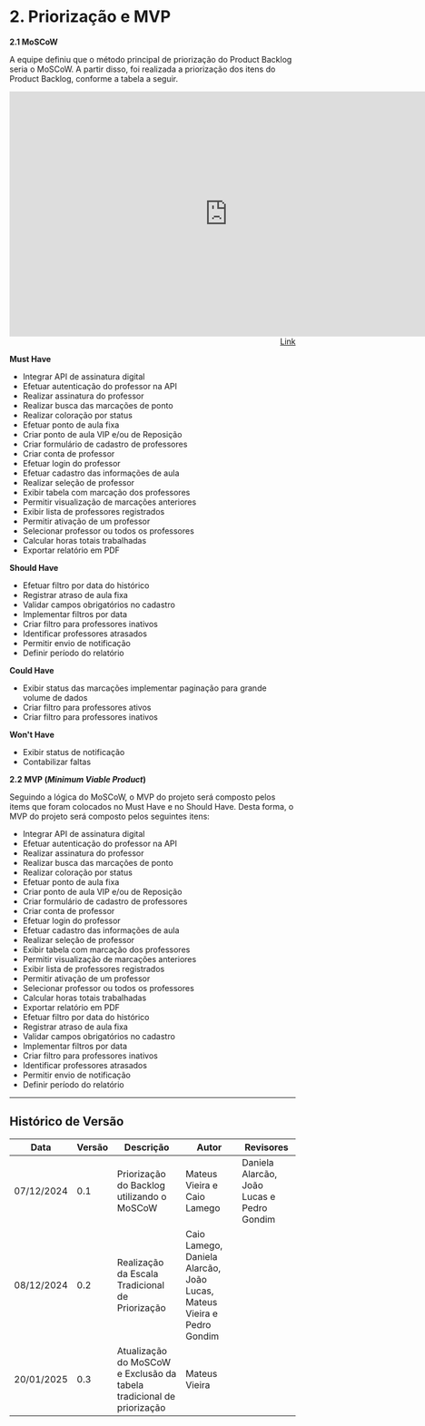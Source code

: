 # 2. Priorização e MVP

**2.1 MoSCoW**

A equipe definiu que o método principal de priorização do Product Backlog seria o MoSCoW. A partir disso, foi realizada a priorização dos itens do Product Backlog, conforme a tabela a seguir.

<iframe width="768" height="432" src="https://miro.com/app/embed/uXjVLrYRccc=/?pres=1&frameId=3458764613931721817&embedId=214464848320" frameborder="0" scrolling="no" allow="fullscreen; clipboard-read; clipboard-write" allowfullscreen></iframe>

<div align="right">
    <a target="_blank" href="https://miro.com/app/board/uXjVLrYRccc=/?share_link_id=568317537714">
        Link
    </a>
</div>

**Must Have**

- Integrar API de assinatura digital
- Efetuar autenticação do professor na API
- Realizar assinatura do professor
- Realizar busca das marcações de ponto
- Realizar coloração por status
- Efetuar ponto de aula fixa
- Criar ponto de aula VIP e/ou de Reposição
- Criar formulário de cadastro de professores
- Criar conta de professor
- Efetuar login do professor
- Efetuar cadastro das informações de aula
- Realizar seleção de professor
- Exibir tabela com marcação dos professores
- Permitir visualização de marcações anteriores
- Exibir lista de professores registrados
- Permitir ativação de um professor
- Selecionar professor ou todos os professores
- Calcular horas totais trabalhadas
- Exportar relatório em PDF

**Should Have**

- Efetuar filtro por data do histórico
- Registrar atraso de aula fixa
- Validar campos obrigatórios no cadastro
- Implementar filtros por data
- Criar filtro para professores inativos
- Identificar professores atrasados
- Permitir envio de notificação
- Definir período do relatório

**Could Have**

- Exibir status das marcações implementar paginação para grande volume de dados
- Criar filtro para professores ativos
- Criar filtro para professores inativos

**Won't Have**

- Exibir status de notificação
- Contabilizar faltas

**2.2 MVP (*Minimum Viable Product*)**

Seguindo a lógica do MoSCoW, o MVP do projeto será composto pelos items que foram colocados no Must Have e no Should Have. Desta forma, o MVP do projeto será composto pelos seguintes itens:

- Integrar API de assinatura digital
- Efetuar autenticação do professor na API
- Realizar assinatura do professor
- Realizar busca das marcações de ponto
- Realizar coloração por status
- Efetuar ponto de aula fixa
- Criar ponto de aula VIP e/ou de Reposição
- Criar formulário de cadastro de professores
- Criar conta de professor
- Efetuar login do professor
- Efetuar cadastro das informações de aula
- Realizar seleção de professor
- Exibir tabela com marcação dos professores
- Permitir visualização de marcações anteriores
- Exibir lista de professores registrados
- Permitir ativação de um professor
- Selecionar professor ou todos os professores
- Calcular horas totais trabalhadas
- Exportar relatório em PDF
- Efetuar filtro por data do histórico
- Registrar atraso de aula fixa
- Validar campos obrigatórios no cadastro
- Implementar filtros por data
- Criar filtro para professores inativos
- Identificar professores atrasados
- Permitir envio de notificação
- Definir período do relatório

---

## Histórico de Versão

| Data       | Versão | Descrição                                                | Autor                      | Revisores |
| ---------- | ------ | -------------------------------------------------------- | -------------------------- | ---------------------------------------- |
| 07/12/2024 | 0.1    | Priorização do Backlog utilizando o MoSCoW | Mateus Vieira e Caio Lamego | Daniela Alarcão, João Lucas e Pedro Gondim |
| 08/12/2024 | 0.2    | Realização da Escala Tradicional de Priorização | Caio Lamego, Daniela Alarcão, João Lucas, Mateus Vieira e Pedro Gondim | |
| 20/01/2025 | 0.3    | Atualização do MoSCoW e Exclusão da tabela tradicional de priorização | Mateus Vieira | |
